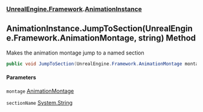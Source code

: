 ### [UnrealEngine.Framework](./UnrealEngine-Framework.md 'UnrealEngine.Framework').[AnimationInstance](./UnrealEngine-Framework-AnimationInstance.md 'UnrealEngine.Framework.AnimationInstance')
## AnimationInstance.JumpToSection(UnrealEngine.Framework.AnimationMontage, string) Method
Makes the animation montage jump to a named section  
```csharp
public void JumpToSection(UnrealEngine.Framework.AnimationMontage montage, string sectionName);
```
#### Parameters
<a name='UnrealEngine-Framework-AnimationInstance-JumpToSection(UnrealEngine-Framework-AnimationMontage_string)-montage'></a>
`montage` [AnimationMontage](./UnrealEngine-Framework-AnimationMontage.md 'UnrealEngine.Framework.AnimationMontage')  
  
<a name='UnrealEngine-Framework-AnimationInstance-JumpToSection(UnrealEngine-Framework-AnimationMontage_string)-sectionName'></a>
`sectionName` [System.String](https://docs.microsoft.com/en-us/dotnet/api/System.String 'System.String')  
  
